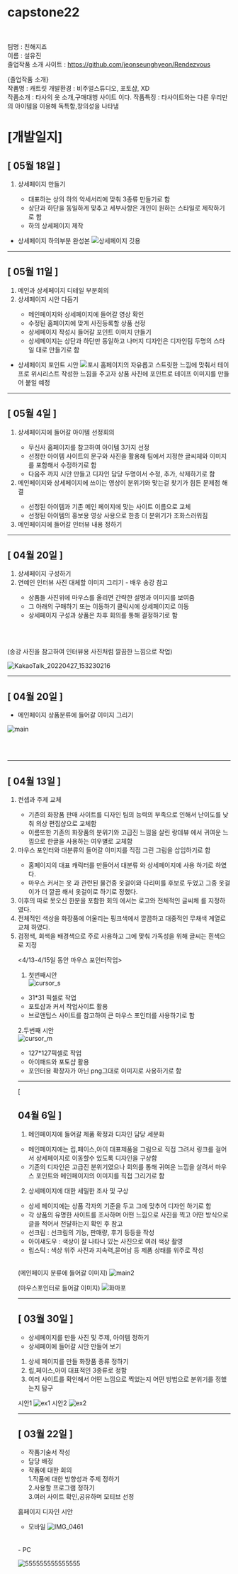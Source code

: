 # capstone22
<br>

팀명 : 친해지죠  
이름 : 설유진  
졸업작품 소개 사이트 : https://github.com/jeonseunghyeon/Rendezvous

{졸업작품 소개}  
작품명 : 캐트릿
개발환경 : 비주얼스튜디오, 포토샵, XD  
작품소개 : 타사의 옷 소개,구매대행 사이트 이다.
작품특징 : 타사이트와는 다른 우리만의 아이템을 이용해 독특함,창의성을 나타냄

# [개발일지]

<h2>[ 05월 18일 ]</h2>

<ol>
<li> 상세페이지 만들기</li>
<ul><li>대표하는 상의 하의 악세서리에 맞춰 3종류 만들기로 함</li>
<li>상단과 하단을 동일하게 맞추고 세부사항은 개인이 원하는 스타일로 제작하기로 함</li>
<li>하의 상세페이지 제작</li>
</ul></ol>

- 상세페이지 하의부분 완성본
![상세페이지 깃용](https://user-images.githubusercontent.com/100750103/169499903-d3a68f90-f00a-4819-99b0-effa90ead104.jpg)



---

<h2>[ 05월 11일 ]</h2>
<ol>
<li>메인과 상세페이지 디테일 부분회의</li>
<li>상세페이지 시안 다듬기</li>
<ul>
<li>메인페이지와 상세페이지에 들어갈 영상 확인</li>
<li>수정된 홈페이지에 맞게 사진등록할 상품 선정</li>
<li>상세페이지 작성시 들어갈 포인트 이미지 만들기</li>
<li>상세페이지는 상단과 하단만 동일하고 나머지 디자인은 디자인팀 두명의 스타일 대로 만들기로 함</li>
</ul></ol>

- 상세페이지 포인트 시안
![포시](https://user-images.githubusercontent.com/100750103/167994661-b892a948-0f79-4e2e-85c0-aac546280a0b.png)
홈페이지의 자유롭고 스트릿한 느낌에 맞춰서 테이프로 위시리스트 작성한 느낌을 주고자 상품 사진에 포인트로 테이프 이미지를 만들어 붙일 예정

---

<h2>[ 05월 4일 ]</h2>

<ol>
<li>상세페이지에 들어갈 아이템 선정회의</li>
<ul><li>무신사 홈페이지를 참고하여 아이템 3가지 선정</li>
<li>선정한 아이템 사이트의 문구와 사진을 활용해 팀에서 지정한 글씨체와 이미지를 포함해서 수정하기로 함</li>
<li>다음주 까지 시안 만들고 디자인 담당 두명이서 수정, 추가, 삭제하기로 함</li>
</ul>
<li>메인페이지와 상세페이지에 쓰이는 영상이 분위기와 맞는걸 찾기가 힘든 문제점 해결</li>
<ul><li>선정된 아이템과 기존 메인 페이지에 맞는 사이트 이름으로 교체</li>
<li>선정된 아이템의 홍보용 영상 사용으로 한층 더 분위기가 조화스러워짐</li></ul>
<li>메인페이지에 들어갈 인터뷰 내용 정하기</li>
</ol>


---
<h2>[ 04월 20일 ]</h2>

<ol>
<li> 상세페이지 구성하기</li>
<li>연예인 인터뷰 사진 대체할 이미지 그리기 - 배우 송강 참고</li>

- 상품들 사진위에 마우스를 올리면 간략한 설명과 이미지를 보여줌
- 그 아래의 구매하기 또는 이동하기 클릭시에 상세페이지로 이동
- 상세페이지 구성과 상품은 차후 회의를 통해 결정하기로 함
</ol>
<br>
<br>

(송강 사진을 참고하여 인터뷰용 사진처럼 깔끔한 느낌으로 작업)

![KakaoTalk_20220427_153230216](https://user-images.githubusercontent.com/100750103/165679029-a1619d7b-8e2b-47bd-adf2-e540652135a9.png)

---

<h2>[ 04월 20일 ]</h2>

- 메인페이지 상품분류에 들어갈 이미지 그리기

![main](https://user-images.githubusercontent.com/100750103/165677591-0b78689a-23d3-44e0-abcc-e530f95dbdc0.png)

<br>
<br>

---

<h2>[ 04월 13일 ]</h2>

<ol>
<li>컨셉과 주제 교체</li>
<ul>
 <li>기존의 화장품 판매 사이트를 디자인 팀의 능력의 부족으로 인해서 난이도를 낮춰 의상 편집샵으로 교체함</li>
 <li>이름또한 기존의 화장품의 분위기와 고급진 느낌을 살린 랑데뷰 에서 귀여운 느낌으로 한글을 사용하는 여우별로 교체함 </li> </ul>

 <li>마우스 포인터와 대분류의 들어갈 이미지를 직접 그린 그림을 삽입하기로 함</li><ul>
 <li>홈페이지의 대표 캐릭터를 만들어서 대분류 와 상세페이지에 사용 하기로 하였다.</li>
 <li>마우스 커서는 옷 과 관련된 물건중 옷걸이와 다리미를 후보로 두었고 그중 옷걸이가 더 깔끔 해서 옷걸이로 하기로 정했다.</li></ul>
 <li>이후의 따로 못오신 한분을 포함한 회의 에서는 로고와 전체적인 글씨체 를 지정하였다.</li>
 <li>전체적인 색상을 화장품에 어울리는 핑크색에서 깔끔하고 대중적인 무채색 계열로 교체 하였다.</li>
 <li>검정색, 회색을 배경색으로 주로 사용하고 그에 맞춰 가독성을 위해 글씨는 흰색으로 지정 </li></ul> 

  <4/13-4/15일 동안 마우스 포인터작업>  
  1. 첫번째시안  
  ![cursor_s](https://user-images.githubusercontent.com/100750103/163660837-867ba8f0-a053-419f-b72e-d65328f8b501.png)  
  - 31*31 픽셀로 작업
  - 포토샵과 커서 작업사이트 활용
  - 브로앤팁스 사이트를 참고하여 큰 마우스 포인터를 사용하기로 함  

  2.두번째 시안  
  ![cursor_m](https://user-images.githubusercontent.com/100750103/163660922-0fd8ac14-a4dd-4c80-bafc-d6f637a2c47a.png)  
  - 127*127픽셀로 작업
  - 아이패드와 포토샵 활용
  - 포인터용 확장자가 아닌 png그대로 이미지로 사용하기로 함 



---
[<h2> 04월 6일 ]</h2>

1. 메인페이지에 들어갈 제품 확정과 디자인 담당 세분화
- 메인페이지에는 립,페이스,아이 대표제품을 그림으로 직접 그려서 링크를 걸어서 상세페이지로 이동할수 있도록 디자인을 구상함
- 기존의 디자인은 고급진 분위기였으나 회의를 통해 귀여운 느낌을 살려서 마우스 포인트와 메인페이지의 이미지를 직접 그리기로 함

2. 상세페이지에 대한 세밀한 조사 및 구상
 - 상세 페이지에는 상품 각자의 기준을 두고 그에 맞추어 디자인 하기로 함
 - 각 상품의 유명한 사이트를 조사하며 어떤 느낌으로 사진을 찍고 어떤 방식으로 글을 적어서 전달하는지 확인 후 참고
 - 선크림 : 선크림의 기능, 판매량, 후기 등등을 작성  
 - 아이섀도우 : 색상이 잘 나타나 있는 사진으로 여러 색상 촬영
 - 립스틱 : 색상 위주 사진과 지속력,묻어남 등 제품 상태를 위주로 작성

<br />

 (메인페이지 분류에 들어갈 이미지)
 ![main2](https://user-images.githubusercontent.com/100750103/165677723-a3cb6ed6-44ad-41b8-863a-d45ebbcdd919.png)

(마우스포인터로 들어갈 이미지)
 ![화마포](https://user-images.githubusercontent.com/100750103/168011089-b94bd8a4-3e79-4125-b56c-f790d188f2ba.png)


---

<h2>[ 03월 30일 ]</h2>

- 상세페이지를 만들 사진 및 주제, 아이템 정하기
- 상세페이에 들어갈 시안 만들어 보기
 1. 상세 페이지를 만들 화장품 종류 정하기
 2. 립,페이스,아이 대표적인 3종류로 정함
 3. 여러 사이트를 확인해서 어떤 느낌으로 찍었는지 어떤 방법으로 분위기를 정했는지 탐구  


시안1
![ex1](https://user-images.githubusercontent.com/100750103/161366513-ec648e2e-abc9-4a52-92af-147e23dd8a88.jpg)
시안2
![ex2](https://user-images.githubusercontent.com/100750103/161366527-d66d35d7-6630-42c7-b53a-777f77a58655.jpg)

---
  
<h2>[ 03월 22일 ]</h2>

- 작품기술서 작성  
- 담당 배정  
- 작품에 대한 회의  
 1.작품에 대한 방향성과 주제 정하기  
 2.사용할 프로그램 정하기  
 3.여러 사이트 확인,공유하며 모티브 선정

홈페이지 디자인 시안
- 모바일
 ![IMG_0461](https://user-images.githubusercontent.com/100750103/165678630-81fa39c0-3897-4398-adc2-dcf8c6de8283.JPG)
 <br>
 <br>
- PC

 ![555555555555555](https://user-images.githubusercontent.com/100750103/165678843-b25828cc-5e56-42de-8808-294c8f0483d5.jpg)



 
